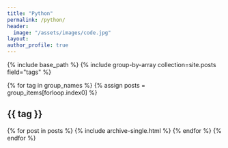 ```yaml
---
title: "Python"
permalink: /python/
header:
  image: "/assets/images/code.jpg"
layout:
author_profile: true
---
```


{% include base_path %}
{% include group-by-array collection=site.posts field="tags" %}

{% for tag in group_names %}
{% assign posts = group_items[forloop.index0] %}

  <h2 id="{{ tag | slugify }}" class="archive__subtitle">{{ tag }}</h2>
  {% for post in posts %}
    {% include archive-single.html %}
  {% endfor %}
{% endfor %}
